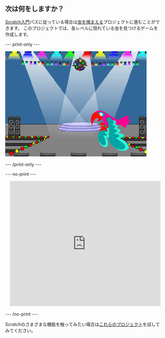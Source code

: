 ## 次は何をしますか？

[Scratch入門](https://projects.raspberrypi.org/en/pathways/scratch-intro)パスに従っている場合は[虫を捕まえる](https://projects.raspberrypi.org/en/projects/find-the-bug)プロジェクトに進むことができます。 このプロジェクトでは、各レベルに隠れている虫を見つけるゲームを作成します。

--- print-only ---

![「バスを捕まえる」プロジェクト。](images/find-the-bug.png)

--- /print-only ---

--- no-print ---

<div class="scratch-preview" style="margin-left: 15px;">
  <iframe allowtransparency="true" width="485" height="402" src="https://scratch.mit.edu/projects/embed/486719939/?autostart=false" frameborder="0"></iframe>
</div>

--- /no-print ---

Scratchのさまざまな機能を触ってみたい場合は[これらのプロジェクト](https://projects.raspberrypi.org/en/projects?software%5B%5D=scratch&curriculum%5B%5D=%201)を試してみてください。
